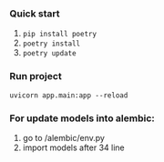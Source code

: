 ### Quick start
1. `pip install poetry`  
2. `poetry install`  
3. `poetry update`

### Run project
`uvicorn app.main:app --reload`


### For update models into alembic:  
1. go to /alembic/env.py
2. import models after 34 line